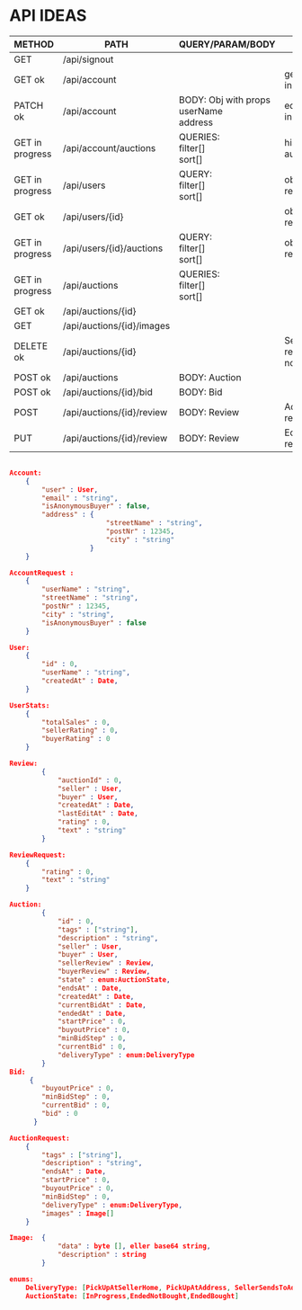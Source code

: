 # API IDEAS

| METHOD | PATH                      | QUERY/PARAM/BODY                            | DESC                         | RESPONSE  |
| ------ | ------------------------- | ------------------------------------------- | ---------------------------- | --------- |
| GET    | /api/signout              |                                             |                              |           |
| GET    ok| /api/account              |                                             | get logged in account        | Account   |
| PATCH  ok| /api/account              | BODY: Obj with props<br>userName<br>address | edit logged in account       | Account   |
| GET    in progress| /api/account/auctions     | QUERIES: <br> filter[] <br> sort[]          | history of auctions          | Auction[] |
| GET   in progress | /api/users                | QUERY: <br> filter[] <br> sort[]            | obfuscated result            | User[]    |
| GET   ok | /api/users/{id}           |                                             | obfuscated result            | User      |
| GET   in progress | /api/users/{id}/auctions  | QUERY: <br> filter[] <br> sort[]            | obfuscated result            | Auction[] |
| GET   in progress | /api/auctions             | QUERIES: <br> filter[] <br> sort[]          |                              | Auction[] |
| GET    ok| /api/auctions/{id}        |                                             |                              | Auction   |
| GET    | /api/auctions/{id}/images |                                             |                              | Image []  |
| DELETE ok| /api/auctions/{id}        |                                             | Seller can remove if no bids | Auction   |
| POST  ok| /api/auctions             | BODY: Auction                               |                              | Auction   |
| POST  ok| /api/auctions/{id}/bid    | BODY: Bid                                   |                              | Auction   |
| POST   | /api/auctions/{id}/review | BODY: Review                                | Add review.                  | Auction   |
| PUT    | /api/auctions/{id}/review | BODY: Review                                | Edit review.                 | Auction   |

```json

Account:
    {
        "user" : User,
        "email" : "string",
        "isAnonymousBuyer" : false,
        "address" : {
                        "streetName" : "string",
                        "postNr" : 12345,
                        "city" : "string"
                    }
    }

AccountRequest :
    {
        "userName" : "string",
        "streetName" : "string",
        "postNr" : 12345,
        "city" : "string",
        "isAnonymousBuyer" : false
    }

User:
    {
        "id" : 0,
        "userName" : "string",
        "createdAt" : Date,
    }

UserStats:
    {        
        "totalSales" : 0,
        "sellerRating" : 0,
        "buyerRating" : 0
    }

Review:
        {
            "auctionId" : 0,
            "seller" : User,
            "buyer" : User,
            "createdAt" : Date,
            "lastEditAt" : Date,
            "rating" : 0,
            "text" : "string"
        }

ReviewRequest:
    {
        "rating" : 0,
        "text" : "string"
    }

Auction:
        {
            "id" : 0,
            "tags" : ["string"],
            "description" : "string",
            "seller" : User,
            "buyer" : User,
            "sellerReview" : Review,
            "buyerReview" : Review,
            "state" : enum:AuctionState,
            "endsAt" : Date,
            "createdAt" : Date,
            "currentBidAt" : Date,
            "endedAt" : Date,
            "startPrice" : 0,
            "buyoutPrice" : 0,
            "minBidStep" : 0,
            "currentBid" : 0,
            "deliveryType" : enum:DeliveryType
        }
Bid:
     {
        "buyoutPrice" : 0,
        "minBidStep" : 0,
        "currentBid" : 0,
        "bid" : 0
      }

AuctionRequest:
    {
        "tags" : ["string"],
        "description" : "string",
        "endsAt" : Date,
        "startPrice" : 0,
        "buyoutPrice" : 0,
        "minBidStep" : 0,
        "deliveryType" : enum:DeliveryType,
        "images" : Image[]
    }

Image:  {
            "data" : byte [], eller base64 string,
            "description" : string
        }

enums:
    DeliveryType: [PickUpAtSellerHome, PickUpAtAddress, SellerSendsToAddress],
    AuctionState: [InProgress,EndedNotBought,EndedBought]

```
